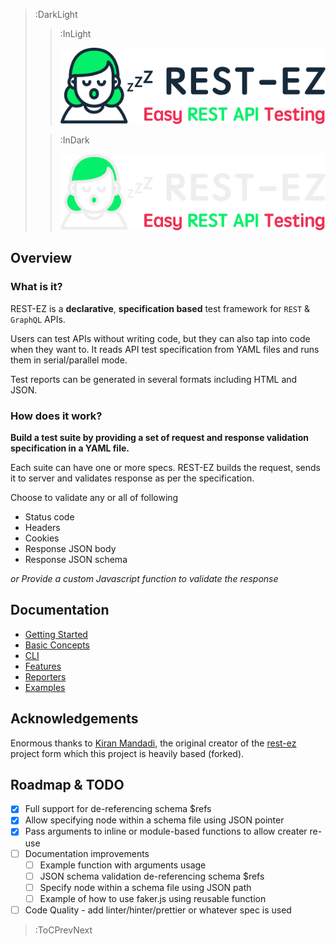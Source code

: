 > :DarkLight
> > :InLight
> >
> > ![REST-EZ](./docs/images/logo.png "REST-EZ Logo")
>
> > :InDark
> >
> > ![REST-EZ](./docs/images/logo-dark.png "REST-EZ Logo Dark")

## Overview

### What is it?

REST-EZ is a **declarative**, **specification based** test framework for `REST` & `GraphQL` APIs.

Users can test APIs without writing code, but they can also tap into code when they want to. It reads API test specification from YAML files and runs them in serial/parallel mode.

Test reports can be generated in several formats including HTML and JSON.

### How does it work?


**Build a test suite by providing a set of request and response validation specification in a YAML file.**

Each suite can have one or more specs. REST-EZ builds the request, sends it to server and validates response as per the specification.

Choose to validate any or all of following

- Status code
- Headers
- Cookies
- Response JSON body
- Response JSON schema

_or Provide a custom Javascript function to validate the response_

## Documentation

- [Getting Started](/docs/getting-started)
- [Basic Concepts](/docs/basic-concepts)
- [CLI](/docs/cli)
- [Features](/docs/features)
- [Reporters](/docs/reporters)
- [Examples](/docs/examples)

## Acknowledgements

Enormous thanks to [Kiran Mandadi](https://github.com/kiranz), the original creator of the [rest-ez](https://kiranz.github.io/rest-ez/) project form which this project is heavily based (forked).

## Roadmap & TODO

- [x] Full support for de-referencing schema $refs
- [x] Allow specifying node within a schema file using JSON pointer
- [x] Pass arguments to inline or module-based functions to allow creater re-use
- [ ] Documentation improvements
    - [ ] Example function with arguments usage
    - [ ] JSON schema validation de-referencing schema $refs
    - [ ] Specify node within a schema file using JSON path
    - [ ] Example of how to use faker.js using reusable function
- [ ] Code Quality - add linter/hinter/prettier or whatever spec is used

> :ToCPrevNext
